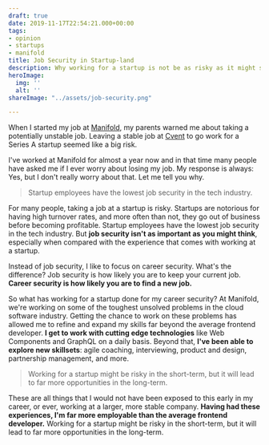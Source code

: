 ```yaml
---
draft: true
date: 2019-11-17T22:54:21.000+00:00
tags:
- opinion
- startups
- manifold
title: Job Security in Startup-land
description: Why working for a startup is not be as risky as it might seem.
heroImage:
  img: ''
  alt: ''
shareImage: "../assets/job-security.png"

---
```

When I started my job at [Manifold](https://manifold.co), my parents warned me about taking a potentially unstable job. Leaving a stable job at [Cvent](https://cvent.com) to go work for a Series A startup seemed like a big risk.

I've worked at Manifold for almost a year now and in that time many people have asked me if I ever worry about losing my job. My response is always: Yes, but I don't really worry about that. Let me tell you why.

> Startup employees have the lowest job security in the tech industry.

For many people, taking a job at a startup is risky. Startups are notorious for having high turnover rates, and more often than not, they go out of business before becoming profitable. Startup employees have the lowest job security in the tech industry. But **job security isn't as important as you might think**, especially when compared with the experience that comes with working at a startup.

Instead of job security, I like to focus on career security. What's the difference? Job security is how likely you are to keep your current job. **Career security is how likely you are to find a new job.**

So what has working for a startup done for my career security? At Manifold, we're working on some of the toughest unsolved problems in the cloud software industry. Getting the chance to work on these problems has allowed me to refine and expand my skills far beyond the average frontend developer. **I get to work with cutting edge technologies** like Web Components and GraphQL on a daily basis. Beyond that, **I've been able to explore new skillsets**: agile coaching, interviewing, product and design, partnership management, and more.

> Working for a startup might be risky in the short-term, but it will lead to far more opportunities in the long-term.

These are all things that I would not have been exposed to this early in my career, or ever, working at a larger, more stable company. **Having had these experiences, I'm far more employable than the average frontend developer.** Working for a startup might be risky in the short-term, but it will lead to far more opportunities in the long-term.